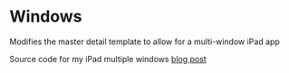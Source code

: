 # Windows
Modifies the master detail template to allow for a multi-window iPad app 

Source code for my iPad multiple windows [blog post](https://bradgayman.com/blog/iPadWindows)
